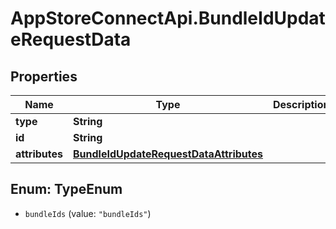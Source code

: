 # AppStoreConnectApi.BundleIdUpdateRequestData

## Properties

Name | Type | Description | Notes
------------ | ------------- | ------------- | -------------
**type** | **String** |  | 
**id** | **String** |  | 
**attributes** | [**BundleIdUpdateRequestDataAttributes**](BundleIdUpdateRequestDataAttributes.md) |  | [optional] 



## Enum: TypeEnum


* `bundleIds` (value: `"bundleIds"`)




